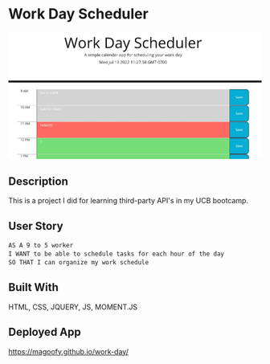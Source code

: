 # Work Day Scheduler

<img src="./assets/styles/images/app-sc.jpg" alt="screenshot of app"/>

## Description

This is a project I did for learning third-party API's in my UCB bootcamp.

## User Story

```md
AS A 9 to 5 worker
I WANT to be able to schedule tasks for each hour of the day
SO THAT I can organize my work schedule
```

## Built With

HTML, CSS, JQUERY, JS, MOMENT.JS

## Deployed App

https://magoofy.github.io/work-day/
